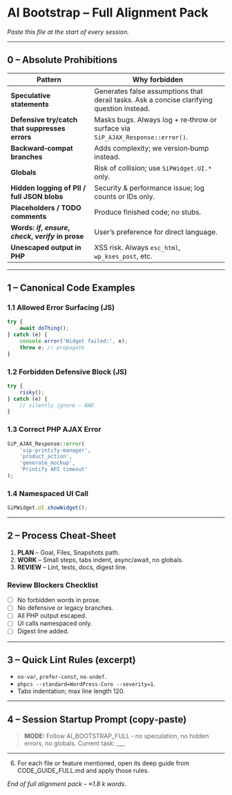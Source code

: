 # AI Bootstrap – Full Alignment Pack

*Paste this file at the start of every session.*

---

## 0 – Absolute Prohibitions

| Pattern                                               | Why forbidden                                                                             |
| ----------------------------------------------------- | ----------------------------------------------------------------------------------------- |
| **Speculative statements**                            | Generates false assumptions that derail tasks. Ask a concise clarifying question instead. |
| **Defensive try/catch that suppresses errors**        | Masks bugs. Always log + re‑throw or surface via `SiP_AJAX_Response::error()`.            |
| **Backward‑compat branches**                          | Adds complexity; we version‑bump instead.                                                 |
| **Globals**                                           | Risk of collision; use `SiPWidget.UI.*` only.                                             |
| **Hidden logging of PII / full JSON blobs**           | Security & performance issue; log counts or IDs only.                                     |
| **Placeholders / TODO comments**                      | Produce finished code; no stubs.                                                          |
| **Words: *if*, *ensure*, *check*, *verify* in prose** | User’s preference for direct language.                                                    |
| **Unescaped output in PHP**                           | XSS risk. Always `esc_html`, `wp_kses_post`, etc.                                         |

---

## 1 – Canonical Code Examples

### 1.1 Allowed Error Surfacing (JS)

```js
try {
    await doThing();
} catch (e) {
    console.error('Widget failed:', e);
    throw e; // propagate
}
```

### 1.2 Forbidden Defensive Block (JS)

```js
try {
    risky();
} catch (e) {
    // silently ignore – BAD
}
```

### 1.3 Correct PHP AJAX Error

```php
SiP_AJAX_Response::error(
    'sip-printify-manager',
    'product_action',
    'generate_mockup',
    'Printify API timeout'
);
```

### 1.4 Namespaced UI Call

```js
SiPWidget.UI.showWidget();
```

---

## 2 – Process Cheat‑Sheet

1. **PLAN** – Goal, Files, Snapshots path.
2. **WORK** – Small steps, tabs indent, async/await, no globals.
3. **REVIEW** – Lint, tests, docs, digest line.

### Review Blockers Checklist

* [ ] No forbidden words in prose.
* [ ] No defensive or legacy branches.
* [ ] All PHP output escaped.
* [ ] UI calls namespaced only.
* [ ] Digest line added.

---

## 3 – Quick Lint Rules (excerpt)

* `no-var`, `prefer-const`, `no-undef`.
* `phpcs --standard=WordPress-Core --severity=1`.
* Tabs indentation; max line length 120.

---

## 4 – Session Startup Prompt (copy‑paste)

> **MODE:** Follow AI\_BOOTSTRAP\_FULL ‑ no speculation, no hidden errors, no globals. Current task: \_\_\_

---

6. For each file or feature mentioned, open its deep guide from CODE_GUIDE_FULL.md and apply those rules.


*End of full alignment pack – ≈1.8 k words.*
